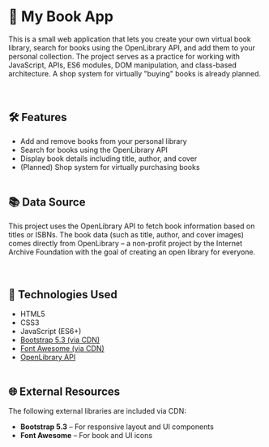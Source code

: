 # 📖 My Book App
This is a small web application that lets you create your own virtual book library, search for books using the OpenLibrary API, and add them to your personal collection.
The project serves as a practice for working with JavaScript, APIs, ES6 modules, DOM manipulation, and class-based architecture.
A shop system for virtually "buying" books is already planned.
<br><br><br>

## 🛠 Features
- Add and remove books from your personal library
- Search for books using the OpenLibrary API
- Display book details including title, author, and cover
- (Planned) Shop system for virtually purchasing books
<br><br>

## 📚 Data Source
This project uses the OpenLibrary API to fetch book information based on titles or ISBNs.
The book data (such as title, author, and cover images) comes directly from OpenLibrary – a non-profit project by the Internet Archive Foundation with the goal of creating an open library for everyone.
<br><br><br>

## 🧰 Technologies Used
- HTML5
- CSS3
- JavaScript (ES6+)
- [Bootstrap 5.3 (via CDN)](https://getbootstrap.com/)
- [Font Awesome (via CDN)](https://fontawesome.com/)
- [OpenLibrary API](https://openlibrary.org/developers/api)
<br><br>


## 🌐 External Resources
The following external libraries are included via CDN:

- **Bootstrap 5.3** – For responsive layout and UI components  
- **Font Awesome** – For book and UI icons  
